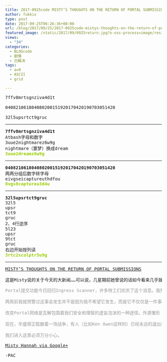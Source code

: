 ```yaml
---
title: 2017-0925code MISTY’S THOUGHTS ON THE RETURN OF PORTAL SUBMISSIONS
author: fukkix
type: post
date: 2017-09-25T06:26:36+00:00
url: /blog/2017/09/25/2017-0925code-mistys-thoughts-on-the-return-of-portal-submissions/
featured_image: /static/2017/09/0925return.jpg?x-oss-process=image/resize,m_fill,w_700,h_220
views:
  - "34"
categories:
  - BLOGcode
  - 剧情
  - 已解决
tags:
  - a=0
  - ASCII
  - grid

---
```

<pre>7ffv8mrtsgnziva4d1t

040821061804080200151920170420190703051420

32l5upsrtct9gruc<!--more--></pre>

* * *

<pre><strong>7ffv8mrtsgnziva4d1t
</strong>Atbash字母和数字
3uue2nightmarez6w9g
nightmare（噩梦）换成dream
<span style="color: #99cc00;"><strong>3uue2dreamz6w9g</strong></span></pre>

* * *

<pre><strong>040821061804080200151920170420190703051420
</strong>两两分组后数字转字母
eivgseicaptureuthdfou
<span style="color: #99cc00;"><strong>8vgs8captureu3d4u</strong></span></pre>

* * *

<pre><strong>32l5upsrtct9gruc
</strong>32l5
upsr
tct9
gruc
2、4行逆序
5l23
upsr
9tct
gruc
右边开始按列读<strong>
<span style="color: #99cc00;">3rtc2sculptr5u9g</span></strong></pre>

* * *

<pre><a href="http://investigate.ingress.com/2017/09/25/mistys-thoughts-on-the-return-of-portal-submissions/">MISTY’S THOUGHTS ON THE RETURN OF PORTAL SUBMISSIONS
</a>
这是Misty说的关于今天的大新闻……可以说，几星期前她曾说的话如今看来几乎就是预言。</pre>

<pre><span style="color: #999999;">Portal提交功能今日回归Ingress Scanner，许多特工们欢庆了这个消息。我知道原因。我们都清楚Portal网络蕴藏着许多希望。</span>

<span style="color: #999999;">两周前我就预警过这事会发生并不是因为我不希望它发生，而是它不仅仅是一件事而已，是不？</span>

<span style="color: #999999;">改变Portal网络是瓦解包围着我们安全和理智的虚妄泡沫的一种途径。外源雏形（Exo-Precursors）是另一种。Tecthulhu模块。远程参与。November Lima项目经过抛光磨利的破坏力……</span>

<span style="color: #999999;">现在，华盛顿正酝酿着一场战争，有人（比如Ken Owen这样的）已经永远的退出舞台了。</span>

<span style="color: #999999;">我们进入这里必须万分小心。</span>

<span lang="EN-US"><a href="https://plus.google.com/+MistyHannah/posts/Ux3UMV23n3e">Misty Hannah via Google+</a></span>

<span lang="EN-US">-PAC</span></pre>